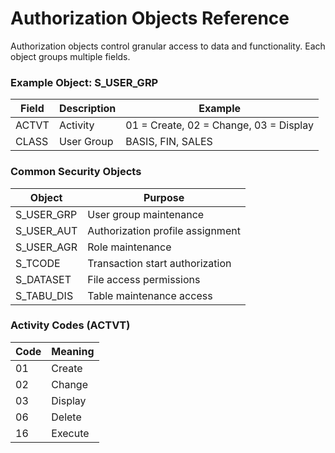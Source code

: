 # Authorization Objects Reference

Authorization objects control granular access to data and functionality. Each object groups multiple fields.

### Example Object: S_USER_GRP
| Field | Description | Example |
|--------|--------------|----------|
| ACTVT | Activity | 01 = Create, 02 = Change, 03 = Display |
| CLASS | User Group | BASIS, FIN, SALES |

### Common Security Objects
| Object | Purpose |
|---------|----------|
| S_USER_GRP | User group maintenance |
| S_USER_AUT | Authorization profile assignment |
| S_USER_AGR | Role maintenance |
| S_TCODE | Transaction start authorization |
| S_DATASET | File access permissions |
| S_TABU_DIS | Table maintenance access |

### Activity Codes (ACTVT)
| Code | Meaning |
|-------|----------|
| 01 | Create |
| 02 | Change |
| 03 | Display |
| 06 | Delete |
| 16 | Execute |